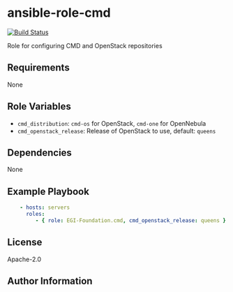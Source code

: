 # ansible-role-cmd

[![Build Status](https://travis-ci.org/EGI-Foundation/ansible-role-cmd.svg?branch=master)](https://travis-ci.org/EGI-Foundation/ansible-role-cmd)

Role for configuring CMD and OpenStack repositories


## Requirements

None

## Role Variables

* `cmd_distribution`: `cmd-os` for OpenStack, `cmd-one` for OpenNebula
* `cmd_openstack_release`: Release of OpenStack to use, default: `queens`


## Dependencies

None

## Example Playbook

```yaml
    - hosts: servers
      roles:
         - { role: EGI-Foundation.cmd, cmd_openstack_release: queens }
```

## License

Apache-2.0

## Author Information

<!--
Add the relevant contributors
-->
